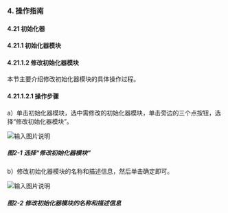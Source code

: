 ### 4. 操作指南

#### 4.21 初始化器

#### 4.21.1 初始化器模块

#### 4.21.1.2 修改初始化器模块

本节主要介绍修改初始化器模块的具体操作过程。

#### 4.21.1.2.1 操作步骤

a）单击初始化器模块，选中需修改的初始化器模块，单击旁边的三个点按钮，选择“修改初始化器模块”。

![输入图片说明](../../../../../images/SoFlu%EF%BC%88%E5%90%8E%E7%AB%AF%EF%BC%89%E5%BC%80%E5%8F%91%E5%B9%B3%E5%8F%B0/1.%20%E6%9C%80%E6%96%B0%E7%89%88%E6%9C%AC%20-%20%E6%9B%B4%E6%96%B0%E6%97%A5%E6%9C%9F%20-%202022.10.08/4.%20%E6%93%8D%E4%BD%9C%E6%8C%87%E5%8D%97/21.%20%E5%88%9D%E5%A7%8B%E5%8C%96%E5%99%A8/1.%20%E5%88%9D%E5%A7%8B%E5%8C%96%E5%99%A8%E6%A8%A1%E5%9D%97/2-1.png)

##### 图2-1 选择“修改初始化器模块”

b）修改初始化器模块的名称和描述信息，然后单击确定即可。

![输入图片说明](../../../../../images/SoFlu%EF%BC%88%E5%90%8E%E7%AB%AF%EF%BC%89%E5%BC%80%E5%8F%91%E5%B9%B3%E5%8F%B0/1.%20%E6%9C%80%E6%96%B0%E7%89%88%E6%9C%AC%20-%20%E6%9B%B4%E6%96%B0%E6%97%A5%E6%9C%9F%20-%202022.10.08/4.%20%E6%93%8D%E4%BD%9C%E6%8C%87%E5%8D%97/21.%20%E5%88%9D%E5%A7%8B%E5%8C%96%E5%99%A8/1.%20%E5%88%9D%E5%A7%8B%E5%8C%96%E5%99%A8%E6%A8%A1%E5%9D%97/2-2.png)

##### 图2-2 修改初始化器模块的名称和描述信息
